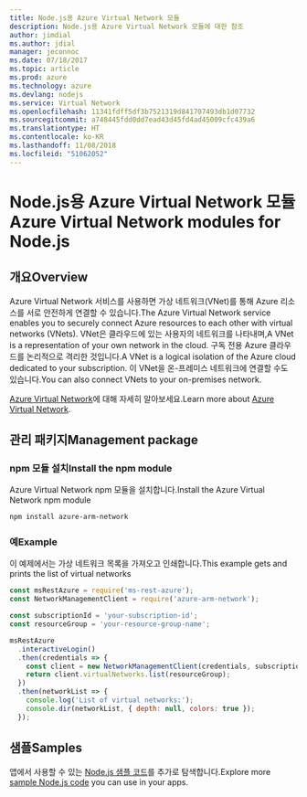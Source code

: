 ```yaml
---
title: Node.js용 Azure Virtual Network 모듈
description: Node.js용 Azure Virtual Network 모듈에 대한 참조
author: jimdial
ms.author: jdial
manager: jeconnoc
ms.date: 07/18/2017
ms.topic: article
ms.prod: azure
ms.technology: azure
ms.devlang: nodejs
ms.service: Virtual Network
ms.openlocfilehash: 11341fdff5df3b7521319d841707493db1d07732
ms.sourcegitcommit: a748445fdd0dd7ead43d45fd4ad45009cfc439a6
ms.translationtype: HT
ms.contentlocale: ko-KR
ms.lasthandoff: 11/08/2018
ms.locfileid: "51062052"
---
```

# <a name="azure-virtual-network-modules-for-nodejs"></a><span data-ttu-id="fe1fe-103">Node.js용 Azure Virtual Network 모듈</span><span class="sxs-lookup"><span data-stu-id="fe1fe-103">Azure Virtual Network modules for Node.js</span></span>

## <a name="overview"></a><span data-ttu-id="fe1fe-104">개요</span><span class="sxs-lookup"><span data-stu-id="fe1fe-104">Overview</span></span>

<span data-ttu-id="fe1fe-105">Azure Virtual Network 서비스를 사용하면 가상 네트워크(VNet)를 통해 Azure 리소스를 서로 안전하게 연결할 수 있습니다.</span><span class="sxs-lookup"><span data-stu-id="fe1fe-105">The Azure Virtual Network service enables you to securely connect Azure resources to each other with virtual networks (VNets).</span></span> <span data-ttu-id="fe1fe-106">VNet은 클라우드에 있는 사용자의 네트워크를 나타내며,</span><span class="sxs-lookup"><span data-stu-id="fe1fe-106">A VNet is a representation of your own network in the cloud.</span></span> <span data-ttu-id="fe1fe-107">구독 전용 Azure 클라우드를 논리적으로 격리한 것입니다.</span><span class="sxs-lookup"><span data-stu-id="fe1fe-107">A VNet is a logical isolation of the Azure cloud dedicated to your subscription.</span></span> <span data-ttu-id="fe1fe-108">이 VNet을 온-프레미스 네트워크에 연결할 수도 있습니다.</span><span class="sxs-lookup"><span data-stu-id="fe1fe-108">You can also connect VNets to your on-premises network.</span></span>

<span data-ttu-id="fe1fe-109">[Azure Virtual Network](https://docs.microsoft.com/azure/virtual-network/virtual-networks-overview)에 대해 자세히 알아보세요.</span><span class="sxs-lookup"><span data-stu-id="fe1fe-109">Learn more about [Azure Virtual Network](https://docs.microsoft.com/azure/virtual-network/virtual-networks-overview).</span></span>

## <a name="management-package"></a><span data-ttu-id="fe1fe-110">관리 패키지</span><span class="sxs-lookup"><span data-stu-id="fe1fe-110">Management package</span></span>

### <a name="install-the-npm-module"></a><span data-ttu-id="fe1fe-111">npm 모듈 설치</span><span class="sxs-lookup"><span data-stu-id="fe1fe-111">Install the npm module</span></span>

<span data-ttu-id="fe1fe-112">Azure Virtual Network npm 모듈을 설치합니다.</span><span class="sxs-lookup"><span data-stu-id="fe1fe-112">Install the Azure Virtual Network npm module</span></span>

```bash
npm install azure-arm-network
```

### <a name="example"></a><span data-ttu-id="fe1fe-113">예</span><span class="sxs-lookup"><span data-stu-id="fe1fe-113">Example</span></span>

<span data-ttu-id="fe1fe-114">이 예제에서는 가상 네트워크 목록을 가져오고 인쇄합니다.</span><span class="sxs-lookup"><span data-stu-id="fe1fe-114">This example gets and prints the list of virtual networks</span></span>

```javascript
const msRestAzure = require('ms-rest-azure');
const NetworkManagementClient = require('azure-arm-network');

const subscriptionId = 'your-subscription-id';
const resourceGroup = 'your-resource-group-name';

msRestAzure
  .interactiveLogin()
  .then(credentials => {
    const client = new NetworkManagementClient(credentials, subscriptionId);
    return client.virtualNetworks.list(resourceGroup);
  })
  .then(networkList => {
    console.log('List of virtual networks:');
    console.dir(networkList, { depth: null, colors: true });
  });
```

## <a name="samples"></a><span data-ttu-id="fe1fe-115">샘플</span><span class="sxs-lookup"><span data-stu-id="fe1fe-115">Samples</span></span>

<span data-ttu-id="fe1fe-116">앱에서 사용할 수 있는 [Node.js 샘플 코드](https://azure.microsoft.com/resources/samples/?platform=nodejs)를 추가로 탐색합니다.</span><span class="sxs-lookup"><span data-stu-id="fe1fe-116">Explore more [sample Node.js code](https://azure.microsoft.com/resources/samples/?platform=nodejs) you can use in your apps.</span></span>
